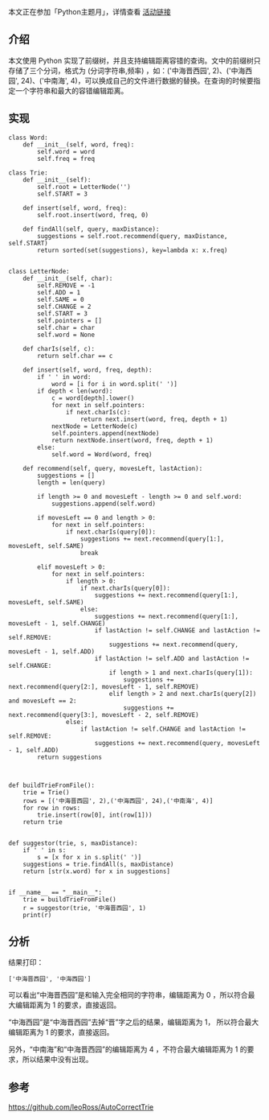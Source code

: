 本文正在参加「Python主题月」，详情查看 [活动链接](https://juejin.cn/post/6979532761954533390/)
## 介绍

本文使用 Python 实现了前缀树，并且支持编辑距离容错的查询。文中的前缀树只存储了三个分词，格式为 (分词字符串,频率) ，如：('中海晋西园', 2)、('中海西园', 24)、('中南海', 4)，可以换成自己的文件进行数据的替换。在查询的时候要指定一个字符串和最大的容错编辑距离。

## 实现

	class Word:
	    def __init__(self, word, freq):
	        self.word = word
	        self.freq = freq
	
	class Trie:
	    def __init__(self):
	        self.root = LetterNode('')
	        self.START = 3
	
	    def insert(self, word, freq):
	        self.root.insert(word, freq, 0)
	
	    def findAll(self, query, maxDistance):
	        suggestions = self.root.recommend(query, maxDistance, self.START)
	        return sorted(set(suggestions), key=lambda x: x.freq)
	
	
	class LetterNode:
	    def __init__(self, char):
	        self.REMOVE = -1
	        self.ADD = 1
	        self.SAME = 0
	        self.CHANGE = 2
	        self.START = 3
	        self.pointers = []
	        self.char = char
	        self.word = None
	
	    def charIs(self, c):
	        return self.char == c
	
	    def insert(self, word, freq, depth):
	        if ' ' in word:
	            word = [i for i in word.split(' ')]
	        if depth < len(word):
	            c = word[depth].lower()
	            for next in self.pointers:
	                if next.charIs(c):
	                    return next.insert(word, freq, depth + 1)
	            nextNode = LetterNode(c)
	            self.pointers.append(nextNode)
	            return nextNode.insert(word, freq, depth + 1)
	        else:
	            self.word = Word(word, freq)
	
	    def recommend(self, query, movesLeft, lastAction):
	        suggestions = []
	        length = len(query)
	
	        if length >= 0 and movesLeft - length >= 0 and self.word:
	            suggestions.append(self.word)
	
	        if movesLeft == 0 and length > 0:
	            for next in self.pointers:
	                if next.charIs(query[0]):
	                    suggestions += next.recommend(query[1:], movesLeft, self.SAME)
	                    break
	
	        elif movesLeft > 0:
	            for next in self.pointers:
	                if length > 0:
	                    if next.charIs(query[0]):
	                        suggestions += next.recommend(query[1:], movesLeft, self.SAME)
	                    else:
	                        suggestions += next.recommend(query[1:], movesLeft - 1, self.CHANGE)
	                        if lastAction != self.CHANGE and lastAction != self.REMOVE:
	                            suggestions += next.recommend(query, movesLeft - 1, self.ADD)
	                        if lastAction != self.ADD and lastAction != self.CHANGE:
	                            if length > 1 and next.charIs(query[1]):
	                                suggestions += next.recommend(query[2:], movesLeft - 1, self.REMOVE)
	                            elif length > 2 and next.charIs(query[2]) and movesLeft == 2:
	                                suggestions += next.recommend(query[3:], movesLeft - 2, self.REMOVE)
	                else:
	                    if lastAction != self.CHANGE and lastAction != self.REMOVE:
	                        suggestions += next.recommend(query, movesLeft - 1, self.ADD)
	        return suggestions
	
	
	
	def buildTrieFromFile():
	    trie = Trie()
	    rows = [('中海晋西园', 2),('中海西园', 24),('中南海', 4)]
	    for row in rows:
	        trie.insert(row[0], int(row[1]))
	    return trie
	
	
	def suggestor(trie, s, maxDistance):
	    if ' ' in s:
	        s = [x for x in s.split(' ')]
	    suggestions = trie.findAll(s, maxDistance)
	    return [str(x.word) for x in suggestions]
	
	
	if __name__ == "__main__":
	    trie = buildTrieFromFile()
	    r = suggestor(trie, '中海晋西园', 1)
	    print(r)
	
## 分析

结果打印：

	['中海晋西园', '中海西园']

可以看出“中海晋西园”是和输入完全相同的字符串，编辑距离为 0 ，所以符合最大编辑距离为 1 的要求，直接返回。

“中海西园”是“中海晋西园”去掉“晋”字之后的结果，编辑距离为 1， 所以符合最大编辑距离为 1 的要求，直接返回。

另外，“中南海”和“中海晋西园”的编辑距离为 4 ，不符合最大编辑距离为 1 的要求，所以结果中没有出现。

## 参考
https://github.com/leoRoss/AutoCorrectTrie
